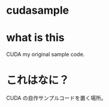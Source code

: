 cudasample
==========

what is this
==============
CUDA my original sample code.

これはなに？
=============
CUDA の自作サンプルコードを置く場所。
